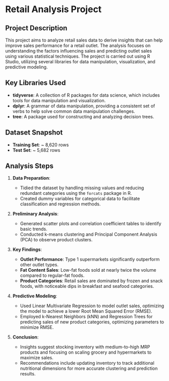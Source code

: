 # Retail Analysis Project

## Project Description

This project aims to analyze retail sales data to derive insights that can help improve sales performance for a retail outlet. The analysis focuses on understanding the factors influencing sales and predicting outlet sales using various statistical techniques. The project is carried out using R Studio, utilizing several libraries for data manipulation, visualization, and predictive modeling.

## Key Libraries Used

- **tidyverse**: A collection of R packages for data science, which includes tools for data manipulation and visualization.
- **dplyr**: A grammar of data manipulation, providing a consistent set of verbs to help solve common data manipulation challenges.
- **tree**: A package used for constructing and analyzing decision trees.

## Dataset Snapshot

- **Training Set**: ~ 8,620 rows
- **Test Set**: ~ 5,682 rows

## Analysis Steps

1. **Data Preparation**:
   - Tidied the dataset by handling missing values and reducing redundant categories using the `forcats` package in R.
   - Created dummy variables for categorical data to facilitate classification and regression methods.

2. **Preliminary Analysis**:
   - Generated scatter plots and correlation coefficient tables to identify basic trends.
   - Conducted k-means clustering and Principal Component Analysis (PCA) to observe product clusters.

3. **Key Findings**:
   - **Outlet Performance**: Type 1 supermarkets significantly outperform other outlet types.
   - **Fat Content Sales**: Low-fat foods sold at nearly twice the volume compared to regular-fat foods.
   - **Product Categories**: Retail sales are dominated by frozen and snack foods, with noticeable dips in breakfast and seafood categories.

4. **Predictive Modeling**:
   - Used Linear Multivariate Regression to model outlet sales, optimizing the model to achieve a lower Root Mean Squared Error (RMSE).
   - Employed k-Nearest Neighbors (kNN) and Regression Trees for predicting sales of new product categories, optimizing parameters to minimize RMSE.

5. **Conclusion**:
   - Insights suggest stocking inventory with medium-to-high MRP products and focusing on scaling grocery and hypermarkets to maximize sales.
   - Recommendations include updating inventory to track additional nutritional dimensions for more accurate clustering and prediction results.
